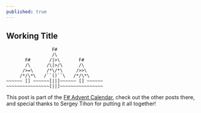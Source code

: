 ```yaml
---
published: true
---
```

## Working Title
```
                 F#
                 /\
       F#       /|>\       F#
       /\      /\|>/\      /\
      />=\     /*\/*\     />>\
     /*/\*\   /``()``\   /*/\*\
~~~~~~ [] ~~~~~~[||]~~~~~~ [] ~~~~~~
~~~~~~~~~~~~~~~~[||]~~~~~~~~~~~~~~~~

```

This post is part of the [F# Advent Calendar](https://sergeytihon.com/2019/11/05/f-advent-calendar-in-english-2019/), check out the other posts there, and special thanks to Sergey Tihon for putting it all together!
